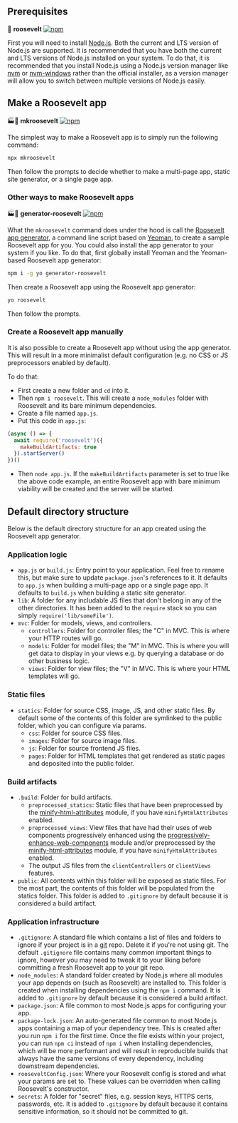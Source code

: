 ## Prerequisites

 🧸 **roosevelt** [![npm](https://img.shields.io/npm/v/roosevelt-logger.svg)](https://www.npmjs.com/package/roosevelt)

First you will need to install [Node.js](http://nodejs.org). Both the current and LTS version of Node.js are supported. It is recommended that you have both the current and LTS versions of Node.js installed on your system. To do that, it is recommended that you install Node.js using a Node.js version manager like [nvm](https://github.com/creationix/nvm) or [nvm-windows](https://github.com/coreybutler/nvm-windows) rather than the official installer, as a version manager will allow you to switch between multiple versions of Node.js easily.

## Make a Roosevelt app

🏭🧸 **mkroosevelt** [![npm](https://img.shields.io/npm/v/roosevelt-logger.svg)](https://www.npmjs.com/package/mkroosevelt)

The simplest way to make a Roosevelt app is to simply run the following command:

```bash
npx mkroosevelt
```

Then follow the prompts to decide whether to make a multi-page app, static site generator, or a single page app.

### Other ways to make Roosevelt apps

 🏭🧸 **generator-roosevelt** [![npm](https://img.shields.io/npm/v/roosevelt-logger.svg)](https://www.npmjs.com/package/generator-roosevelt)

What the `mkroosevelt` command does under the hood is call the [Roosevelt app generator](https://github.com/rooseveltframework/generator-roosevelt), a command line script based on [Yeoman](http://yeoman.io), to create a sample Roosevelt app for you. You could also install the app generator to your system if you like. To do that, first globally install Yeoman and the Yeoman-based Roosevelt app generator:

```bash
npm i -g yo generator-roosevelt
```

Then create a Roosevelt app using the Roosevelt app generator:

```bash
yo roosevelt
```

Then follow the prompts.

### Create a Roosevelt app manually

It is also possible to create a Roosevelt app without using the app generator. This will result in a more minimalist default configuration (e.g. no CSS or JS preprocessors enabled by default).

To do that:

- First create a new folder and `cd` into it.
- Then `npm i roosevelt`. This will create a `node_modules` folder with Roosevelt and its bare minimum dependencies.
- Create a file named `app.js`.
- Put this code in `app.js`:
```javascript
(async () => {
  await require('roosevelt')({
    makeBuildArtifacts: true
  }).startServer()
})()
```

- Then `node app.js`. If the `makeBuildArtifacts` parameter is set to true like the above code example, an entire Roosevelt app with bare minimum viability will be created and the server will be started.

## Default directory structure

Below is the default directory structure for an app created using the Roosevelt app generator.

### Application logic

- `app.js` or `build.js`: Entry point to your application. Feel free to rename this, but make sure to update `package.json`'s references to it. It defaults to `app.js` when building a multi-page app or a single page app. It defaults to `build.js` when building a static site generator.
- `lib`: A folder for any includable JS files that don't belong in any of the other directories. It has been added to the `require` stack so you can simply `require('lib/someFile')`.
- `mvc`: Folder for models, views, and controllers.
  - `controllers`: Folder for controller files; the "C" in MVC. This is where your HTTP routes will go.
  - `models`: Folder for model files; the "M" in MVC. This is where you will get data to display in your views e.g. by querying a database or do other business logic.
  - `views`: Folder for view files; the "V" in MVC. This is where your HTML templates will go.

### Static files

- `statics`: Folder for source CSS, image, JS, and other static files. By default some of the contents of this folder are symlinked to the public folder, which you can configure via params.
  - `css`: Folder for source CSS files.
  - `images`: Folder for source image files.
  - `js`: Folder for source frontend JS files.
  - `pages`: Folder for HTML templates that get rendered as static pages and deposited into the public folder.

### Build artifacts

- `.build`: Folder for build artifacts.
  - `preprocessed_statics`: Static files that have been preprocessed by the [minify-html-attributes](https://rooseveltframework.org/docs/minify-html-attributes) module, if you have `minifyHtmlAttributes` enabled.
  - `preprocessed_views`: View files that have had their uses of web components progressively enhanced using the [progressively-enhance-web-components](https://rooseveltframework.org/docs/progressively-enhance-web-components) module and/or preprocessed by the [minify-html-attributes](https://rooseveltframework.org/docs/minify-html-attributes) module, if you have `minifyHtmlAttributes` enabled.
  - The output JS files from the `clientControllers` or `clientViews` features.
- `public`: All contents within this folder will be exposed as static files. For the most part, the contents of this folder will be populated from the statics folder. This folder is added to `.gitignore` by default because it is considered a build artifact.

### Application infrastructure

- `.gitignore`: A standard file which contains a list of files and folders to ignore if your project is in a [git](https://git-scm.com/) repo. Delete it if you're not using git. The default `.gitignore` file contains many common important things to ignore, however you may need to tweak it to your liking before committing a fresh Roosevelt app to your git repo.
- `node_modules`: A standard folder created by Node.js where all modules your app depends on (such as Roosevelt) are installed to. This folder is created when installing dependencies using the `npm i` command. It is added to `.gitignore` by default because it is considered a build artifact.
- `package.json`: A file common to most Node.js apps for configuring your app.
- `package-lock.json`: An auto-generated file common to most Node.js apps containing a map of your dependency tree. This is created after you run `npm i` for the first time. Once the file exists within your project, you can run `npm ci` instead of `npm i` when installing dependencies, which will be more performant and will result in reproducible builds that always have the same versions of every dependency, including downstream dependencies.
- `rooseveltConfig.json`: Where your Roosevelt config is stored and what your params are set to. These values can be overridden when calling Roosevelt's constructor.
- `secrets`: A folder for "secret" files, e.g. session keys, HTTPS certs, passwords, etc. It is added to `.gitignore` by default because it contains sensitive information, so it should not be committed to git.
